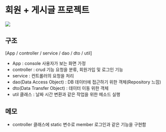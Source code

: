 # 회원 + 게시글 프로젝트
<img src="https://private-user-images.githubusercontent.com/153146836/327693850-5cf1cb06-c9b1-413a-a828-15989003339a.png?jwt=eyJhbGciOiJIUzI1NiIsInR5cCI6IkpXVCJ9.eyJpc3MiOiJnaXRodWIuY29tIiwiYXVkIjoicmF3LmdpdGh1YnVzZXJjb250ZW50LmNvbSIsImtleSI6ImtleTUiLCJleHAiOjE3MTUyMjA2MjcsIm5iZiI6MTcxNTIyMDMyNywicGF0aCI6Ii8xNTMxNDY4MzYvMzI3NjkzODUwLTVjZjFjYjA2LWM5YjEtNDEzYS1hODI4LTE1OTg5MDAzMzM5YS5wbmc_WC1BbXotQWxnb3JpdGhtPUFXUzQtSE1BQy1TSEEyNTYmWC1BbXotQ3JlZGVudGlhbD1BS0lBVkNPRFlMU0E1M1BRSzRaQSUyRjIwMjQwNTA5JTJGdXMtZWFzdC0xJTJGczMlMkZhd3M0X3JlcXVlc3QmWC1BbXotRGF0ZT0yMDI0MDUwOVQwMjA1MjdaJlgtQW16LUV4cGlyZXM9MzAwJlgtQW16LVNpZ25hdHVyZT1lYzRlYThjMTQzMDg3NDU5OTVkZDk4ZWE4ZDA1ODZhZDc5ZWYwZWU2ODBlMjY2ZmE2NTY4MGQ1MDg4OGIwZTNiJlgtQW16LVNpZ25lZEhlYWRlcnM9aG9zdCZhY3Rvcl9pZD0wJmtleV9pZD0wJnJlcG9faWQ9MCJ9.u1HWZLlQWvNOIumdKPSwN29W_pMens1vblWCJeOy1JU">


## 구조
[App / controller / service / dao / dto / util]

- App : console 사용자가 보는 화면 가정
- controller : crud 기능 요청을 분류, 회원가입 및 로그인 기능
- service : 컨트롤러의 요청을 처리
- dao(Data Access Object) : DB 데이터에 접근하기 위한 객체(Repository 느낌)
- dto(Data Transfer Object) : 데이터 이동 위한 객체
- util 클래스 : 날짜 시간 변환과 같은 작업을 위한 메소드 실행

## 메모
- controller 클래스에 static 변수로 member 로그인과 같은 기능을 구현함
